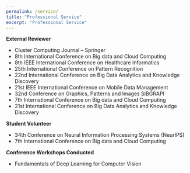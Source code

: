 ```yaml
---
permalink: /service/
title: "Professional Service"
excerpt: "Professional Service"
---
```


**External Reviewer**
* Cluster Computing Journal – Springer
* 8th International Conference on Big data and Cloud Computing
* 8th IEEE International Conference on Healthcare Informatics
* 25th International Conference on Pattern Recognition
* 22nd International Conference on Big Data Analytics and Knowledge Discovery
* 21st IEEE International Conference on Mobile Data Management
* 32nd Conference on Graphics, Patterns and Images SIBGRAPI
* 7th International Conference on Big data and Cloud Computing
* 21st International Conference on Big Data Analytics and Knowledge Discovery

**Student Volunteer**
* 34th Conference on Neural Information Processing Systems (NeurIPS)
* 7th International Conference on Big data and Cloud Computing

**Conference Workshops Conducted**
* Fundamentals of Deep Learning for Computer Vision